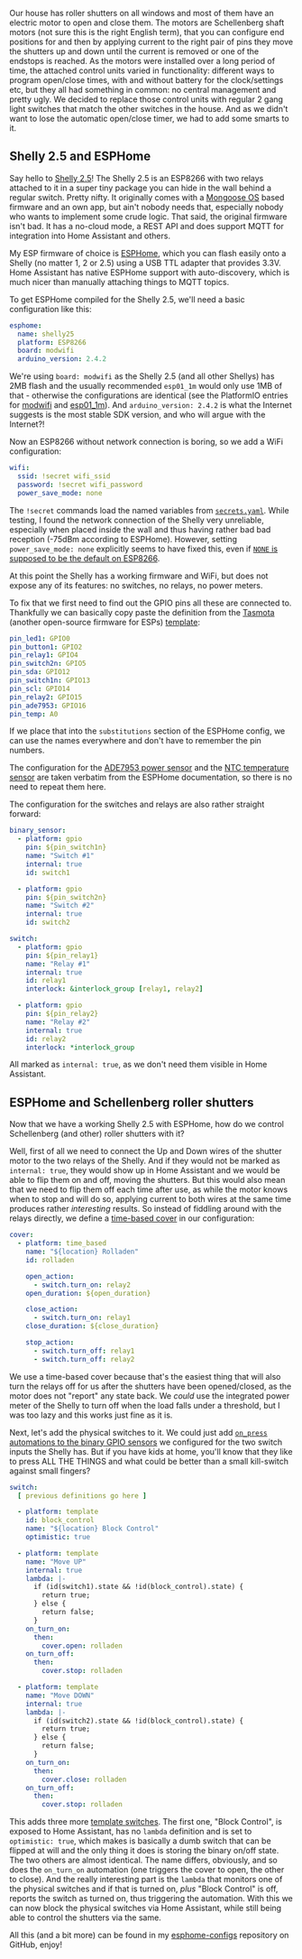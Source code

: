<!--
.. title: Controlling roller shutters using a Shelly 2.5, ESPHome and Home Assistant
.. slug: controlling-roller-shutters-using-a-shelly-25-esphome-and-home-assistant
.. date: 2020-04-23 19:54:37 UTC
.. tags: english,linux,planet-debian,software,hardware
.. category: 
.. link: 
.. description: 
.. type: text
-->

Our house has roller shutters on all windows and most of them have an electric motor to open and close them. The motors are Schellenberg shaft motors (not sure this is the right English term), that you can configure end positions for and then by applying current to the right pair of pins they move the shutters up and down until the current is removed or one of the endstops is reached. As the motors were installed over a long period of time, the attached control units varied in functionality: different ways to program open/close times, with and without battery for the clock/settings etc, but they all had something in common: no central management and pretty ugly. We decided to replace those control units with regular 2 gang light switches that match the other switches in the house. And as we didn't want to lose the automatic open/close timer, we had to add some smarts to it.

## Shelly 2.5 and ESPHome

Say hello to [Shelly 2.5](https://shelly.cloud/shelly-25-wifi-smart-relay-roller-shutter-home-automation/)! The Shelly 2.5 is an ESP8266 with two relays attached to it in a super tiny package you can hide in the wall behind a regular switch. Pretty nifty. It originally comes with a [Mongoose OS](https://mongoose-os.com/) based firmware and an own app, but ain't nobody needs that, especially nobody who wants to implement some crude logic. That said, the original firmware isn't bad. It has a no-cloud mode, a REST API and does support MQTT for integration into Home Assistant and others.

My ESP firmware of choice is [ESPHome](https://esphome.io/), which you can flash easily onto a Shelly (no matter 1, 2 or 2.5) using a USB TTL adapter that provides 3.3V. Home Assistant has native ESPHome support with auto-discovery, which is much nicer than manually attaching things to MQTT topics.

To get ESPHome compiled for the Shelly 2.5, we'll need a basic configuration like this:

```yaml
esphome:
  name: shelly25
  platform: ESP8266
  board: modwifi
  arduino_version: 2.4.2
```

We're using `board: modwifi` as the Shelly 2.5 (and all other Shellys) has 2MB flash and the usually recommended `esp01_1m` would only use 1MB of that - otherwise the configurations are identical (see the PlatformIO entries for [modwifi](https://docs.platformio.org/en/latest/boards/espressif8266/modwifi.html) and [esp01_1m](https://docs.platformio.org/en/latest/boards/espressif8266/esp01_1m.html)). And `arduino_version: 2.4.2` is what the Internet suggests is the most stable SDK version, and who will argue with the Internet?!

Now an ESP8266 without network connection is boring, so we add a WiFi configuration:

```yaml
wifi:
  ssid: !secret wifi_ssid
  password: !secret wifi_password
  power_save_mode: none
```

The `!secret` commands load the named variables from [`secrets.yaml`](https://github.com/evgeni/esphome-configs/blob/master/secrets.yaml.example). While testing, I found the network connection of the Shelly very unreliable, especially when placed inside the wall and thus having rather bad bad reception (-75dBm according to ESPHome). However, setting `power_save_mode: none` explicitly seems to have fixed this, even if [`NONE` is supposed to be the default on ESP8266](https://esphome.io/components/wifi.html#wifi-power-save-mode).

At this point the Shelly has a working firmware and WiFi, but does not expose any of its features: no switches, no relays, no power meters.

To fix that we first need to find out the GPIO pins all these are connected to. Thankfully we can basically copy paste the definition from the [Tasmota](https://tasmota.github.io/docs/) (another open-source firmware for ESPs) [template](https://templates.blakadder.com/shelly_25.html):

```yaml
pin_led1: GPIO0
pin_button1: GPIO2
pin_relay1: GPIO4
pin_switch2n: GPIO5
pin_sda: GPIO12
pin_switch1n: GPIO13
pin_scl: GPIO14
pin_relay2: GPIO15
pin_ade7953: GPIO16
pin_temp: A0
```

If we place that into the `substitutions` section of the ESPHome config, we can use the names everywhere and don't have to remember the pin numbers.

The configuration for the [ADE7953 power sensor](https://esphome.io/components/sensor/ade7953.html) and the [NTC temperature sensor](https://esphome.io/components/sensor/ntc.html) are taken verbatim from the ESPHome documentation, so there is no need to repeat them here.

The configuration for the switches and relays are also rather straight forward:

```yaml
binary_sensor:
  - platform: gpio
    pin: ${pin_switch1n}
    name: "Switch #1"
    internal: true
    id: switch1

  - platform: gpio
    pin: ${pin_switch2n}
    name: "Switch #2"
    internal: true
    id: switch2

switch:
  - platform: gpio
    pin: ${pin_relay1}
    name: "Relay #1"
    internal: true
    id: relay1
    interlock: &interlock_group [relay1, relay2]

  - platform: gpio
    pin: ${pin_relay2}
    name: "Relay #2"
    internal: true
    id: relay2
    interlock: *interlock_group
```

All marked as `internal: true`, as we don't need them visible in Home Assistant.

## ESPHome and Schellenberg roller shutters

Now that we have a working Shelly 2.5 with ESPHome, how do we control Schellenberg (and other) roller shutters with it?

Well, first of all we need to connect the Up and Down wires of the shutter motor to the two relays of the Shelly. And if they would not be marked as `internal: true`, they would show up in Home Assistant and we would be able to flip them on and off, moving the shutters. But this would also mean that we need to flip them off each time after use, as while the motor knows when to stop and will do so, applying current to both wires at the same time produces rather *interesting* results. So instead of fiddling around with the relays directly, we define a [time-based cover](https://esphome.io/components/cover/time_based.html) in our configuration:

```yaml
cover:
  - platform: time_based
    name: "${location} Rolladen"
    id: rolladen

    open_action:
      - switch.turn_on: relay2
    open_duration: ${open_duration}

    close_action:
      - switch.turn_on: relay1
    close_duration: ${close_duration}

    stop_action:
      - switch.turn_off: relay1
      - switch.turn_off: relay2
```

We use a time-based cover because that's the easiest thing that will also turn the relays off for us after the shutters have been opened/closed, as the motor does not "report" any state back. We *could* use the integrated power meter of the Shelly to turn off when the load falls under a threshold, but I was too lazy and this works just fine as it is.

Next, let's add the physical switches to it. We could just add [`on_press` automations to the binary GPIO sensors](https://esphome.io/components/binary_sensor/index.html#binary-sensor-on-press) we configured for the two switch inputs the Shelly has. But if you have kids at home, you'll know that they like to press ALL THE THINGS and what could be better than a small kill-switch against small fingers?

```yaml
switch:
  [ previous definitions go here ]

  - platform: template
    id: block_control
    name: "${location} Block Control"
    optimistic: true

  - platform: template
    name: "Move UP"
    internal: true
    lambda: |-
      if (id(switch1).state && !id(block_control).state) {
        return true;
      } else {
        return false;
      }
    on_turn_on:
      then:
        cover.open: rolladen
    on_turn_off:
      then:
        cover.stop: rolladen

  - platform: template
    name: "Move DOWN"
    internal: true
    lambda: |-
      if (id(switch2).state && !id(block_control).state) {
        return true;
      } else {
        return false;
      }
    on_turn_on:
      then:
        cover.close: rolladen
    on_turn_off:
      then:
        cover.stop: rolladen
```

This adds three more [template switches](https://esphome.io/components/switch/template.html).
The first one, "Block Control", is exposed to Home Assistant, has no `lambda` definition and is set to `optimistic: true`, which makes is basically a dumb switch that can be flipped at will and the only thing it does is storing the binary on/off state.
The two others are almost identical. The name differs, obviously, and so does the `on_turn_on` automation (one triggers the cover to open, the other to close). And the really interesting part is the `lambda` that monitors one of the physical switches and if that is turned on, *plus* "Block Control" is off, reports the switch as turned on, thus triggering the automation.
With this we can now block the physical switches via Home Assistant, while still being able to control the shutters via the same.

All this (and a bit more) can be found in my [esphome-configs](https://github.com/evgeni/esphome-configs) repository on GitHub, enjoy!
